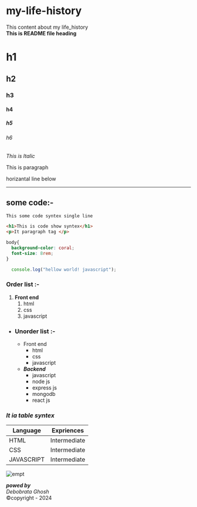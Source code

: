 # my-life-history
This content about my life_history  
__This is README file heading__  
# h1
## h2
### h3
#### h4
##### h5
###### h6

_This is Italic_
<p>This is paragraph</p>
horizantal line below <br/>

___  

## some code:-
`This some code syntex single line`

```html
<h1>This is code show syntex</h1>
<p>It paragraph tag </p>

```

```css
body{
  background-color: coral;
  font-size: 8rem;
}
```

```javascript
  console.log("hellow world! javascript");
```
### Order list :-
  1. __Front end__ 
        1. html  
        2. css <br/>
        3. javascript
 
    
- ### Unorder list :-
    - Front end
      - html
      - css
      - javascript
    - ___Backend___
       - javascript
       - node js
        - express js
        - mongodb
        - react js

### _It ia table syntex_    
| Language | Expriences|  
|---|---|
| HTML | Intermediate|
|CSS| Intermediate|
|JAVASCRIPT|Intermediate|

<img src="#" alt="empt"/><br/>


___powed by___  
  _Debobrata Ghosh_   
  &copy;copyright - 2024

